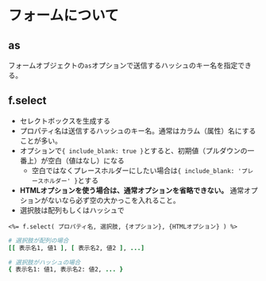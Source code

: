 # フォームについて

## as
フォームオブジェクトの`as`オプションで送信するハッシュのキー名を指定できる。

## f.select
- セレクトボックスを生成する
- プロパティ名は送信するハッシュのキー名。通常はカラム（属性）名にすることが多い。
- オプションで`{ include_blank: true }`とすると、初期値（プルダウンの一番上）が空白（値はなし）になる
  - 空白ではなくプレースホルダーにしたい場合は`{ include_blank: 'プレースホルダー' }`とする
-  **HTMLオプションを使う場合は、通常オプションを省略できない。** 通常オプションがないなら必ず空の大かっこを入れること。
- 選択肢は配列もしくはハッシュで
```erb
<%= f.select( プロパティ名, 選択肢, {オプション}, {HTMLオプション} ) %>
```
```rb
# 選択肢が配列の場合
[[ 表示名1, 値1 ], [ 表示名2, 値2 ], ...]

# 選択肢がハッシュの場合
{ 表示名1: 値1, 表示名2: 値2, ... }
```